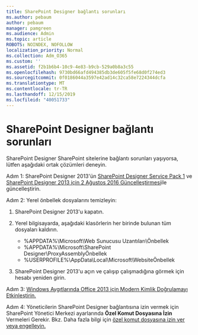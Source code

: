 ```yaml
---
title: SharePoint Designer bağlantı sorunları
ms.author: pebaum
author: pebaum
manager: pamgreen
ms.audience: Admin
ms.topic: article
ROBOTS: NOINDEX, NOFOLLOW
localization_priority: Normal
ms.collection: Adm_O365
ms.custom: ''
ms.assetid: f2b1b6b4-10c9-4e83-b9cb-529a0b8a3c55
ms.openlocfilehash: 9730bd66afd494385db3de605f5fe68d0f274ed3
ms.sourcegitcommit: 0f0186044a3597e42ad14c32ca58e7224344dcfa
ms.translationtype: MT
ms.contentlocale: tr-TR
ms.lasthandoff: 12/15/2019
ms.locfileid: "40051733"
---
```

# <a name="sharepoint-designer-connection-issues"></a>SharePoint Designer bağlantı sorunları 

SharePoint Designer SharePoint sitelerine bağlantı sorunları yaşıyorsa, lütfen aşağıdaki ortak çözümleri deneyin.

Adım 1: SharePoint Designer 2013'ün [SharePoint Designer Service Pack 1](https://support.microsoft.com/help/2817441/description-of-microsoft-sharepoint-designer-2013-service-pack-1-sp1) ve [SharePoint Designer 2013 için 2 Ağustos 2016 Güncelleştirmesi](https://support.microsoft.com/help/3114721/august-2-2016-update-for-sharepoint-designer-2013-kb3114721)ile güncelleştirin.



Adım 2: Yerel önbellek dosyalarını temizleyin:

1. SharePoint Designer 2013'u kapatın.

2. Yerel bilgisayarda, aşağıdaki klasörlerin her birinde bulunan tüm dosyaları kaldırın.

    - %APPDATA%\Microsoft\Web Sunucusu Uzantıları\Önbellek
    - %APPDATA%\Microsoft\SharePoint Designer\ProxyAssemblyÖnbellek
    - %USERPROFILE%\AppData\Local\Microsoft\WebsiteÖnbellek

3. SharePoint Designer 2013'u açın ve çalışıp çalışmadığına görmek için hesabı yeniden girin.

Adım 3: [Windows Aygıtlarında Office 2013 için Modern Kimlik Doğrulamayı Etkinleştirin.](https://docs.microsoft.com/office365/admin/security-and-compliance/enable-modern-authentication?redirectSourcePath=/article/Enable-Modern-Authentication-for-Office-2013-on-Windows-devices-7dc1c01a-090f-4971-9677-f1b192d6c910&view=o365-worldwide)

Adım 4: Yöneticilerin SharePoint Designer bağlantısına izin vermek için SharePoint Yönetici Merkezi ayarlarında **Özel Komut Dosyasına İzin** Vermeleri Gerekir. Bkz. Daha fazla bilgi için [özel komut dosyasına izin ver veya engelleyin.](https://docs.microsoft.com/sharepoint/allow-or-prevent-custom-script)


